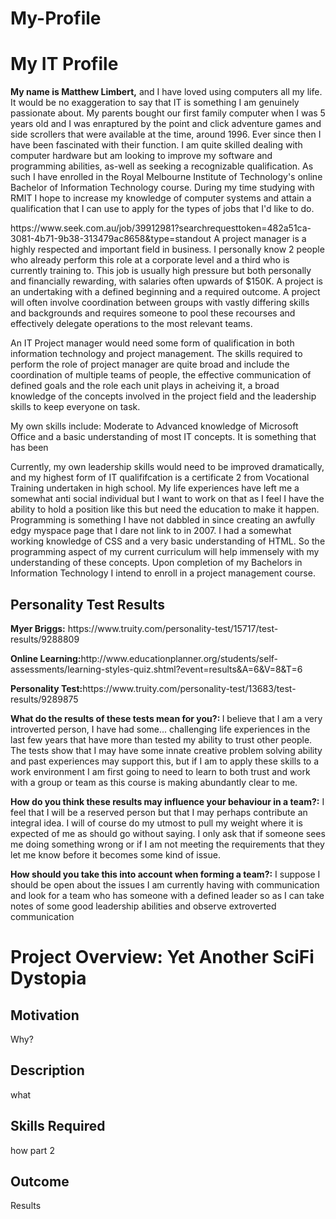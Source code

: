 # My-Profile
<!DOCTYPE html>
<html>
<body>

<h1>My IT Profile</h1>
<p><b>My name is Matthew Limbert,</b> and I have loved using computers all my life. It would be no exaggeration to say that IT is something I am genuinely passionate about. My parents bought our first family computer when I was 5 years old and I was enraptured by the point and click adventure games and side scrollers that were available at the time, around 1996. Ever since then I have been fascinated with their function. I am quite skilled dealing with computer hardware but am looking to improve my software and programming abilities, as-well as seeking a recognizable qualification. As such I have enrolled in the Royal Melbourne Institute of Technology's online Bachelor of Information Technology course. During my time studying with RMIT I hope to increase my knowledge of computer systems and attain a qualification that I can use to apply for the types of jobs that I'd like to do.</p>
<p>https://www.seek.com.au/job/39912981?searchrequesttoken=482a51ca-3081-4b71-9b38-313479ac8658&type=standout
A project manager is a highly respected and important field in business. I personally know 2 people who already perform this role at a corporate level and a third who is currently training to. This job is usually high pressure but both personally and financially rewarding, with salaries often upwards of $150K. A project is an undertaking with a defined beginning and a required outcome. A project will often involve coordination between groups with vastly differing skills and backgrounds and requires someone to pool these recourses and effectively delegate operations to the most relevant teams.</p>
<p>An IT Project manager would need some form of qualification in both information technology and project management. The skills required to perform the role of project manager are quite broad and include the coordination of multiple teams of people, the effective communication of defined goals and the role each unit plays in acheiving it, a broad knowledge of the concepts involved in the project field and the leadership skills to keep everyone on task.</p>
<p>My own skills include: Moderate to Advanced knowledge of Microsoft Office and a basic understanding of most IT concepts. It is something that has been</p>
<p>Currently, my own leadership skills would need to be improved dramatically, and my highest form of IT qualififcation is a certificate 2 from Vocational Training undertaken in high school. My life experiences have left me a somewhat anti social individual but I want to work on that as I feel I have the ability to hold a position like this but need the education to make it happen. Programming is something I have not dabbled in since creating an awfully edgy myspace page that I dare not link to in 2007. I had a somewhat working knowledge of CSS and a very basic understanding of HTML. So the programming aspect of my current curriculum will help immensely with my understanding of these concepts. Upon completion of my Bachelors in Information Technology I intend to enroll in a project management course.</p>
<h2>Personality Test Results</h2>
<b>Myer Briggs:</b> https://www.truity.com/personality-test/15717/test-results/9288809</p>
<p><b>Online Learning:</b>http://www.educationplanner.org/students/self-assessments/learning-styles-quiz.shtml?event=results&A=6&V=8&T=6</p>
<p><b>Personality Test:</b>https://www.truity.com/personality-test/13683/test-results/9289875</p>
<p><b>What do the results of these tests mean for you?: </b> I believe that I am a very introverted person, I have had some... challenging life experiences in the last few years that have more than tested my ability to trust other people. The tests show that I may have some innate  creative problem solving ability and past experiences may support this, but if I am to apply these skills to a work environment I am first going to need to learn to both trust and work with a group or team as this course is making abundantly clear to me.</p>
<p><b>How do you think these results may influence your behaviour in a team?:</b> I feel that I will be a reserved person but that I may perhaps contribute an integral idea. I will of course do my utmost to pull my weight where it is expected of me as should go without saying. I only ask that if someone sees me doing something wrong or if I am not meeting the requirements that they let me know before it becomes some kind of issue.</p>
<p><b>How should you take this into account when forming a team?:</b> I suppose I should be open about the issues I am currently having with communication and look for a team who has someone with a defined leader so as I can take notes of some good leadership abilities and observe extroverted communication</p> 
<h1>Project Overview: Yet Another SciFi Dystopia</h1>
<h2>Motivation</h2>
<p>Why?</p>
<h2>Description</h2>
<p>what</p>
<h2>Skills Required</h2>
<p>how part 2</p>
<h2>Outcome</h2>
<p>Results</p>
